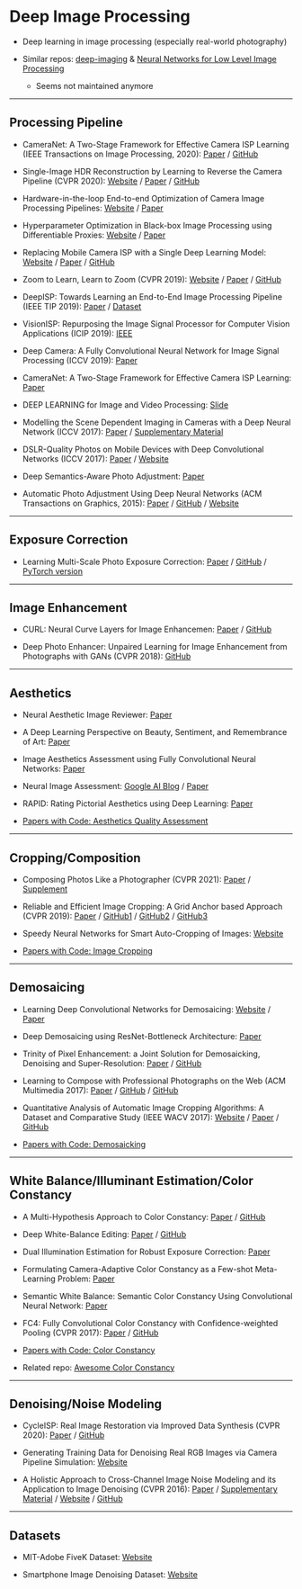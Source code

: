 # Deep Image Processing

- Deep learning in image processing (especially real-world photography)

- Similar repos: [deep-imaging](https://github.com/mdelbra/deep-imaging.git) & [Neural Networks for Low Level Image Processing](https://github.com/holovincent/Neural-Networks-for-Low-Level-Image-Processing)
  - Seems not maintained anymore

***

## Processing Pipeline

- CameraNet: A Two-Stage Framework for Effective Camera ISP Learning (IEEE Transactions on Image Processing, 2020): [Paper](http://www4.comp.polyu.edu.hk/~cslzhang/paper/CameraNet.pdf) / [GitHub](https://github.com/ilegendforever/CameraNet_official)

- Single-Image HDR Reconstruction by Learning to Reverse the Camera Pipeline (CVPR 2020):  [Website](https://www.cmlab.csie.ntu.edu.tw/~yulunliu/SingleHDR) / [Paper](https://arxiv.org/abs/2004.01179) / [GitHub](https://github.com/alex04072000/SingleHDR)

- Hardware-in-the-loop End-to-end Optimization of Camera Image Processing Pipelines: [Website](https://www.cs.princeton.edu/~fheide/HardwareInTheLoop-ImageOptimization/) / [Paper](https://www.cs.princeton.edu/~fheide/HardwareInTheLoop-ImageOptimization/images/HardwareInTheLoop_ImageOptimization.pdf)

- Hyperparameter Optimization in Black-box Image Processing using Differentiable Proxies: [Website](https://www.cs.princeton.edu/~fheide/proxyopt) / [Paper](https://www.cs.princeton.edu/~fheide/ProxyOpt.pdf)

- Replacing Mobile Camera ISP with a Single Deep Learning Model: [Website](http://www.vision.ee.ethz.ch/~ihnatova/pynet.html) / [Paper](https://arxiv.org/abs/2002.05509) / [GitHub](https://github.com/aiff22/PyNET)

- Zoom to Learn, Learn to Zoom (CVPR 2019): [Website](https://people.eecs.berkeley.edu/~cecilia77/project-pages/zoom.html) / [Paper](https://arxiv.org/pdf/1905.05169.pdf) / [GitHub](https://github.com/ceciliavision/zoom-learn-zoom)

- DeepISP: Towards Learning an End-to-End Image Processing Pipeline (IEEE TIP 2019): [Paper](https://arxiv.org/abs/1801.06724) / [Dataset](https://www.kaggle.com/knn165897/s7-isp-dataset)

- VisionISP: Repurposing the Image Signal Processor for Computer Vision Applications (ICIP 2019): [IEEE](https://ieeexplore.ieee.org/document/8803607)

- Deep Camera: A Fully Convolutional Neural Network for Image Signal Processing (ICCV 2019): [Paper](https://arxiv.org/ftp/arxiv/papers/1908/1908.09191.pdf)

- CameraNet: A Two-Stage Framework for Effective Camera ISP Learning: [Paper](https://arxiv.org/abs/1908.01481)

- DEEP LEARNING for Image and Video Processing: [Slide](http://home.ku.edu.tr/~mtekalp/Tutorial_slides.pdf)

- Modelling the Scene Dependent Imaging in Cameras with a Deep Neural Network (ICCV 2017): [Paper](http://snam.ml/assets/publication/radiometricCal_iccv17/radiometricCal_iccv17.pdf) / [Supplementary Material](http://snam.ml/assets/publication/radiometricCal_iccv17/radiometricCal_iccv17_supp.pdf)

- DSLR-Quality Photos on Mobile Devices with Deep Convolutional Networks (ICCV 2017): [Paper](https://arxiv.org/abs/1704.02470) / [Website](http://people.ee.ethz.ch/~ihnatova/)

- Deep Semantics-Aware Photo Adjustment: [Paper](https://arxiv.org/abs/1706.08260)

- Automatic Photo Adjustment Using Deep Neural Networks (ACM Transactions on Graphics, 2015): [Paper](https://arxiv.org/abs/1412.7725) / [GitHub](https://github.com/stephenyan1231/dl-image-enhance) / [Website](https://sites.google.com/site/homepagezhichengyan/home/dl_img_adjust)

***

## Exposure Correction

- Learning Multi-Scale Photo Exposure Correction: [Paper](https://arxiv.org/abs/2003.11596) / [GitHub](https://github.com/mahmoudnafifi/Exposure_Correction) / [PyTorch version](https://github.com/LZ-CH/Exposure_Correction-pytorch)

***

## Image Enhancement

- CURL: Neural Curve Layers for Image Enhancemen: [Paper](https://arxiv.org/pdf/1911.13175.pdf) / [GitHub](https://github.com/sjmoran/CURL)

- Deep Photo Enhancer: Unpaired Learning for Image Enhancement from Photographs with GANs (CVPR 2018): [GitHub](https://github.com/nothinglo/Deep-Photo-Enhancer)

***

## Aesthetics

- Neural Aesthetic Image Reviewer: [Paper](https://arxiv.org/abs/1802.10240)

- A Deep Learning Perspective on Beauty, Sentiment, and Remembrance of Art: [Paper](http://fulir.irb.hr/4914/1/CetinicE_DeepLearningIEEEaccess2019_%207_73694.pdf)

- Image Aesthetics Assessment using Fully Convolutional Neural Networks: [Paper](https://www.iti.gr/~bmezaris/publications/mmm19_lncs11295_1_preprint.pdf)

- Neural Image Assessment: [Google AI Blog](https://ai.googleblog.com/2017/12/introducing-nima-neural-image-assessment.html) / [Paper](https://arxiv.org/abs/1709.05424)

- RAPID: Rating Pictorial Aesthetics using Deep Learning: [Paper](http://infolab.stanford.edu/~wangz/project/imsearch/Aesthetics/ACMMM2014/lu.pdf)

- [Papers with Code: Aesthetics Quality Assessment](https://paperswithcode.com/task/aesthetics-quality-assessment)

***

## Cropping/Composition

- Composing Photos Like a Photographer (CVPR 2021): [Paper](https://openaccess.thecvf.com/content/CVPR2021/papers/Hong_Composing_Photos_Like_a_Photographer_CVPR_2021_paper.pdf) / [Supplement](https://openaccess.thecvf.com/content/CVPR2021/supplemental/Hong_Composing_Photos_Like_CVPR_2021_supplemental.pdf)

- Reliable and Efficient Image Cropping: A Grid Anchor based Approach (CVPR 2019): [Paper](http://openaccess.thecvf.com/content_CVPR_2019/papers/Zeng_Reliable_and_Efficient_Image_Cropping_A_Grid_Anchor_Based_Approach_CVPR_2019_paper.pdf) / [GitHub1](https://github.com/HuiZeng/Grid-Anchor-based-Image-Cropping.git) / [GitHub2](https://github.com/HuiZeng/Grid-Anchor-based-Image-Cropping-Pytorch.git) / [GitHub3](https://github.com/lld533/Grid-Anchor-based-Image-Cropping-Pytorch.git)

- Speedy Neural Networks for Smart Auto-Cropping of Images: [Website](https://blog.twitter.com/engineering/en_us/topics/infrastructure/2018/Smart-Auto-Cropping-of-Images.html)

- [Papers with Code: Image Cropping](https://paperswithcode.com/task/image-cropping)

***

## Demosaicing

- Learning Deep Convolutional Networks for Demosaicing: [Website](https://www.cmlab.csie.ntu.edu.tw/project/Deep-Demosaic/) / [Paper](https://arxiv.org/abs/1802.03769)

- Deep Demosaicing using ResNet-Bottleneck Architecture: [Paper](https://www.easychair.org/publications/preprint/NFnj)

- Trinity of Pixel Enhancement: a Joint Solution for Demosaicking, Denoising and Super-Resolution: [Paper](https://arxiv.org/abs/1905.02538) / [GitHub](https://github.com/guochengqian/TENet.git)

- Learning to Compose with Professional Photographs on the Web (ACM Multimedia 2017):
[Paper](https://arxiv.org/abs/1702.00503) / [GitHub](https://github.com/yiling-chen/view-finding-network) / [GitHub](https://github.com/remorsecs/pytorch-view-finding-network)

- Quantitative Analysis of Automatic Image Cropping Algorithms: A Dataset and Comparative Study (IEEE WACV 2017): [Website](https://yiling-chen.github.io/flickr-cropping-dataset/) / [Paper](http://arxiv.org/abs/1701.01480) / [GitHub](https://github.com/yiling-chen/flickr-cropping-dataset)

- [Papers with Code: Demosaicking](https://paperswithcode.com/task/demosaicking)

***

## White Balance/Illuminant Estimation/Color Constancy

- A Multi-Hypothesis Approach to Color Constancy: [Paper](https://arxiv.org/pdf/2002.12896.pdf) / [GitHub](https://github.com/huawei-noah/multi_hyp_cc)

- Deep White-Balance Editing: [Paper](https://arxiv.org/abs/2004.01354) / [GitHub](https://github.com/mahmoudnafifi/Deep_White_Balance)

- Dual Illumination Estimation for Robust Exposure Correction: [Paper](https://arxiv.org/pdf/1910.13688.pdf)

- Formulating Camera-Adaptive Color Constancy as a Few-shot Meta-Learning Problem: [Paper](https://arxiv.org/pdf/1811.11788.pdf)

- Semantic White Balance: Semantic Color Constancy Using Convolutional Neural Network: [Paper](https://arxiv.org/pdf/1802.00153.pdf)

- FC4: Fully Convolutional Color Constancy with Confidence-weighted Pooling (CVPR 2017): [Paper](http://openaccess.thecvf.com/content_cvpr_2017/papers/Hu_FC4_Fully_Convolutional_CVPR_2017_paper.pdf) / [GitHub](https://github.com/yuanming-hu/fc4)

- [Papers with Code: Color Constancy](https://paperswithcode.com/task/color-constancy)

- Related repo: [Awesome Color Constancy](https://github.com/iamsiddhantsahu/awesome-color-constancy.git)

***

## Denoising/Noise Modeling

- CycleISP: Real Image Restoration via Improved Data Synthesis (CVPR 2020): [Paper](https://arxiv.org/abs/2003.07761) / [GitHub](https://github.com/swz30/CycleISP)

- Generating Training Data for Denoising Real RGB Images
via Camera Pipeline Simulation: [Website](https://people.csail.mit.edu/tiam/camera_sim/)

- A Holistic Approach to Cross-Channel Image Noise Modeling and its Application to Image Denoising (CVPR 2016): [Paper](http://snam.ml/assets/publication/ccnoise_cvpr16/ccnoise_cvpr16.pdf) / [Supplementary Material](http://snam.ml/assets/publication/ccnoise_cvpr16/ccnoise_cvpr16_supp.pdf) / [Website](http://snam.ml/research/ccnoise/) / [GitHub](https://github.com/woozzu/ccnoise)

***

## Datasets

- MIT-Adobe FiveK Dataset: [Website](https://data.csail.mit.edu/graphics/fivek/)

- Smartphone Image Denoising Dataset: [Website](https://www.eecs.yorku.ca/~kamel/sidd/index.php)
